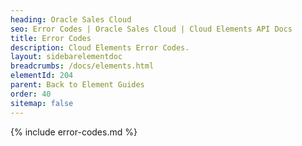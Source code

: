 ```yaml
---
heading: Oracle Sales Cloud
seo: Error Codes | Oracle Sales Cloud | Cloud Elements API Docs
title: Error Codes
description: Cloud Elements Error Codes.
layout: sidebarelementdoc
breadcrumbs: /docs/elements.html
elementId: 204
parent: Back to Element Guides
order: 40
sitemap: false
---
```


{% include error-codes.md %}
